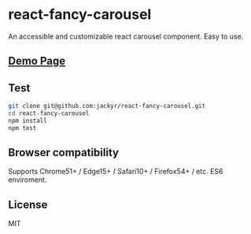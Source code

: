 # react-fancy-carousel
An accessible and customizable react carousel component. Easy to use.

## [Demo Page](https://jackyr.github.io/react-fancy-carousel/site/)

## Test
```sh
git clone git@github.com:jackyr/react-fancy-carousel.git
cd react-fancy-carousel
npm install
npm test
```

## Browser compatibility
Supports Chrome51+ / Edge15+ / Safari10+ / Firefox54+ / etc. ES6 enviroment.

## License
MIT